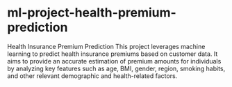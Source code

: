 # ml-project-health-premium-prediction
Health Insurance Premium Prediction  This project leverages machine learning to predict health insurance premiums based on customer data. It aims to provide an accurate estimation of premium amounts for individuals by analyzing key features such as age, BMI, gender, region, smoking habits, and other relevant demographic and health-related factors.
